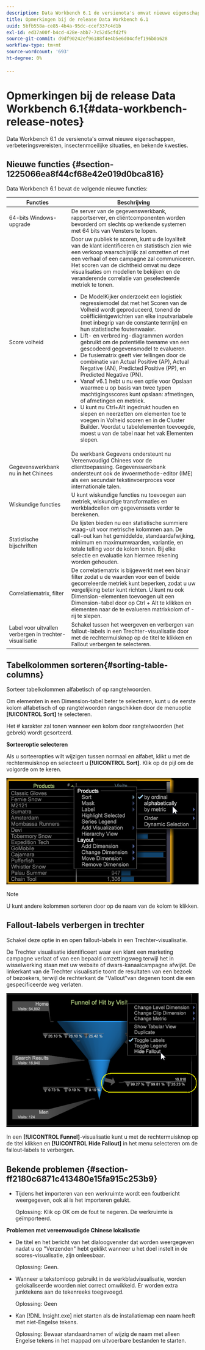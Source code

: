 ```yaml
---
description: Data Workbench 6.1 de versienota's omvat nieuwe eigenschappen, verbeteringsvereisten, insectenmoeilijke situaties, en bekende kwesties.
title: Opmerkingen bij de release Data Workbench 6.1
uuid: 5bfb558a-ce85-4b4a-95dc-ccef337c4d1b
exl-id: ed37a00f-b4cd-428e-abb7-7c52d5cfd2f9
source-git-commit: d9df90242ef96188f4e4b5e6d04cfef196b0a628
workflow-type: tm+mt
source-wordcount: '693'
ht-degree: 0%

---
```


# Opmerkingen bij de release Data Workbench 6.1{#data-workbench-release-notes}

Data Workbench 6.1 de versienota&#39;s omvat nieuwe eigenschappen, verbeteringsvereisten, insectenmoeilijke situaties, en bekende kwesties.

## Nieuwe functies {#section-1225066ea8f44cf68e42e019d0bca816}

Data Workbench 6.1 bevat de volgende nieuwe functies:

| Functies | Beschrijving |
|--- |--- |
| 64-bits Windows-upgrade | De server van de gegevenswerkbank, rapportserver, en cliëntcomponenten worden bevorderd om slechts op werkende systemen met 64 bits van Vensters te lopen. |
| Score volheid | Door uw publiek te scoren, kunt u de loyaliteit van de klant identificeren en statistisch zien wie een verkoop waarschijnlijk zal omzetten of met een verhaal of een campagne zal communiceren. Het scoren van de dichtheid omvat nu deze visualisaties om modellen te bekijken en de veranderende correlatie van geselecteerde metriek te tonen.<ul><li>De ModelKijker onderzoekt een logistiek regressiemodel dat met het Scoren van de Volheid wordt geproduceerd, tonend de coëfficiëntgewichten van elke inputvariabele (met inbegrip van de constante termijn) en hun statistische foutenwaaier. </li><li>Lift- en verbreding-diagrammen worden gebruikt om de potentiële toename van een gescodeerd gegevensmodel te evalueren.</li><li>De fusiematrix geeft vier tellingen door de combinatie van Actual Positive (AP), Actual Negative (AN), Predicted Positive (PP), en Predicted Negative (PN).</li> <li>Vanaf v6.1 hebt u nu een optie voor Opslaan waarmee u op basis van twee typen machtigingsscores kunt opslaan: afmetingen, of afmetingen en metriek.</li><li>U kunt nu Ctrl+Alt ingedrukt houden en slepen en neerzetten om elementen toe te voegen in Volheid scoren en in de Cluster Builder. Voordat u tabelelementen toevoegde, moest u van de tabel naar het vak Elementen slepen.</li></ul> |
| Gegevenswerkbank nu in het Chinees | De werkbank Gegevens ondersteunt nu Vereenvoudigd Chinees voor de clienttoepassing. Gegevenswerkbank ondersteunt ook de invoermethode-editor (IME) als een secundair tekstinvoerproces voor internationale talen. |
| Wiskundige functies | U kunt wiskundige functies nu toevoegen aan metriek, wiskundige transformaties en werkbladcellen om gegevenssets verder te berekenen. |
| Statistische bijschriften | De lijsten bieden nu een statistische summiere vraag-uit voor metrische kolommen aan. De call-out kan het gemiddelde, standaardafwijking, minimum en maximumwaarden, variantie, en totale telling voor de kolom tonen. Bij elke selectie en evaluatie kan hiermee rekening worden gehouden. |
| Correlatiematrix, filter | De correlatiematrix is bijgewerkt met een binair filter zodat u de waarden voor een of beide gecorreleerde metriek kunt beperken, zodat u uw vergelijking beter kunt richten. U kunt nu ook Dimension-elementen toevoegen uit een Dimension-tabel door op Ctrl + Alt te klikken en elementen naar de te evalueren matrixkolom of -rij te slepen. |
| Label voor uitvallen verbergen in trechter-visualisatie | Schakel tussen het weergeven en verbergen van fallout-labels in een Trechter-visualisatie door met de rechtermuisknop op de titel te klikken en Fallout verbergen te selecteren. |

## Tabelkolommen sorteren{#sorting-table-columns}

Sorteer tabelkolommen alfabetisch of op rangtelwoorden.

Om elementen in een Dimension-tabel beter te selecteren, kunt u de eerste kolom alfabetisch of op rangtelwoorden rangschikken door de menuoptie **[!UICONTROL Sort]** te selecteren.

Het # karakter zal tonen wanneer een kolom door rangtelwoorden (het gebrek) wordt gesorteerd.

**Sorteeroptie selecteren**

Als u sorteeropties wilt wijzigen tussen normaal en alfabet, klikt u met de rechtermuisknop en selecteert u **[!UICONTROL Sort]**. Klik op de pijl om de volgorde om te keren.

![](assets/sort_table_alpha.png)

>[!NOTE]
>
>U kunt andere kolommen sorteren door op de naam van de kolom te klikken.

## Fallout-labels verbergen in trechter

Schakel deze optie in en open fallout-labels in een Trechter-visualisatie.

De Trechter visualisatie identificeert waar een klant een marketing campagne verlaat of van een bepaald omzettingsweg terwijl het in wisselwerking staan met uw website of dwars-kanaalcampagne afwijkt. De linkerkant van de Trechter visualisatie toont de resultaten van een bezoek of bezoekers, terwijl de rechterkant de &quot;Vallout&quot;van degenen toont die een gespecificeerde weg verlaten.

![](assets/c_funnel_hide_fallout.png)

In een **[!UICONTROL Funnel]**-visualisatie kunt u met de rechtermuisknop op de titel klikken en **[!UICONTROL Hide Fallout]** in het menu selecteren om de fallout-labels te verbergen.

## Bekende problemen {#section-ff2180c6871c413480e15fa915c253b9}

* Tijdens het importeren van een werkruimte wordt een foutbericht weergegeven, ook al is het importeren gelukt.

   Oplossing: Klik op OK om de fout te negeren. De werkruimte is geïmporteerd.

**Problemen met vereenvoudigde Chinese lokalisatie**

* De titel en het bericht van het dialoogvenster dat worden weergegeven nadat u op &quot;Verzenden&quot; hebt geklikt wanneer u het doel instelt in de scores-visualisatie, zijn onleesbaar.

   Oplossing: Geen.
* Wanneer u tekstomloop gebruikt in de werkbladvisualisatie, worden gelokaliseerde woorden niet correct omwikkeld. Er worden extra junktekens aan de tekenreeks toegevoegd.

   Oplossing: Geen
* Kan [!DNL Insight.exe] niet starten als de installatiemap een naam heeft met niet-Engelse tekens.

   Oplossing: Bewaar standaardnamen of wijzig de naam met alleen Engelse tekens in het mappad om uitvoerbare bestanden te starten.
